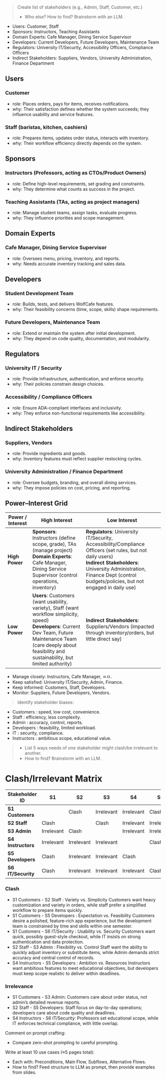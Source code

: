 > Create list of stakeholders (e.g., Admin, Staff, Customer, etc.)
> - Who else? How to find? Brainstorm with an LLM.

- Users: Customer, Staff
- Sponsors: Instructors, Teaching Assistants
- Domain Experts: Cafe Manager, Dining Service Supervisor
- Developers: Current Developers, Future Developers, Maintenance Team
- Regulators: University IT/Security, Accessibility Officers, Compliance Officers
- Indirect Stakeholders: Suppliers, Vendors, University Administration, Finance Department

## Users
### Customer
- role: Places orders, pays for items, receives notifications.
- why: Their satisfaction defines whether the system succeeds; they influence usability and service features.

### Staff (baristas, kitchen, cashiers)
- role: Prepares items, updates order status, interacts with inventory.
- why: Their workflow efficiency directly depends on the system.

## Sponsors
### Instructors (Professors, acting as CTOs/Product Owners)
- role: Define high-level requirements, set grading and constraints.
- why: They determine what counts as success in the project.

### Teaching Assistants (TAs, acting as project managers)
- role: Manage student teams, assign tasks, evaluate progress.
- why: They influence priorities and scope management.

## Domain Experts
### Cafe Manager, Dining Service Supervisor
- role: Oversees menu, pricing, inventory, and reports.
- why: Needs accurate inventory tracking and sales data.

## Developers
### Student Development Team
- role: Builds, tests, and delivers WolfCafe features.
- why: Their feasibility concerns (time, scope, skills) shape requirements.

### Future Developers, Maintenance Team
- role: Extend or maintain the system after initial development.
- why: They depend on code quality, documentation, and modularity.

## Regulators
### University IT / Security
- role: Provide infrastructure, authentication, and enforce security.
- why: Their policies constrain design choices.

### Accessibility / Compliance Officers
- role: Ensure ADA-compliant interfaces and inclusivity.
- why: They enforce non-functional requirements like accessibility.

## Indirect Stakeholders

### Suppliers, Vendors
- role: Provide ingredients and goods.
- why: Inventory features must reflect supplier restocking cycles.

### University Administration / Finance Department
- role: Oversee budgets, branding, and overall dining services.
- why: They impose policies on cost, pricing, and reporting.


## Power–Interest Grid
| Power / Interest | High Interest | Low Interest |
| - | - | - |
| **High Power**   | **Sponsors**: Instructors (define scope, grade), TAs (manage project) <br> **Domain Experts**: Cafe Manager, Dining Service Supervisor (control operations, inventory)                                                           | **Regulators**: University IT/Security, Accessibility/Compliance Officers (set rules, but not daily users) <br> **Indirect Stakeholders**: University Administration, Finance Dept (control budgets/policies, but not engaged in daily use) |
| **Low Power**    | **Users**: Customers (want usability, variety), Staff (want workflow simplicity, speed) <br> **Developers**: Current Dev Team, Future Maintenance Team (care deeply about feasibility and sustainability, but limited authority) | **Indirect Stakeholders**: Suppliers/Vendors (impacted through inventory/orders, but little direct say)                              |


- Manage closely: Instructors, Cafe Manager, ㅆㅁ.
- Keep satisfied: University IT/Security, Admin, Finance.
- Keep informed: Customers, Staff, Developers.
- Monitor: Suppliers, Future Developers, Vendors.



> Identify stakeholder biases:

- Customers : speed, low cost, convenience.
- Staff : efficiency, less complexity.
- Admin : accuracy, control, reports.
- Developers : feasibility, limited workload.
- IT : security, compliance.
- Instructors : ambitious scope, educational value.

> - List 5 ways needs of one stakeholder might clash/be irrelevant to another.
> - How to find? Brainstorm with an LLM.

# Clash/Irrelevant Matrix
| Stakeholder ID | S1 | S2 | S3 | S4 | S5 | S6 |
| - | - | - | - | - | - | - |
| **S1 Customers**   |              | Clash        | Irrelevant        | Irrelevant              | Clash             | Clash              |
| **S2 Staff**       | Clash            |          | Clash        | Irrelevant              | Irrelevant             | Irrelevant              |
| **S3 Admin**       | Irrelevant            | Clash        |          | Irrelevant              | Irrelevant             | Irrelevant              |
| **S4 Instructors** | Irrelevant            | Irrelevant        | Irrelevant        |                | Clash             | Irrelevant              |
| **S5 Developers**  | Clash            | Irrelevant        | Irrelevant        | Clash              |               | Clash              |
| **S6 IT/Security** | Clash            | Irrelevant        | Irrelevant        | Irrelevant              | Clash             |                |



### Clash
- S1 Customers - S2 Staff : Variety vs. Simplicity
    Customers want heavy customization and variety in orders, while staff prefer a simplified workflow to prepare items quickly.
- S1 Customers - S5 Developers : Expectation vs. Feasibility
    Customers desire a polished, feature-rich app experience, but the development team is constrained by time and skills within one semester.
- S1 Customers - S6 IT/Security : Usability vs. Security
    Customers want quick, possibly guest-style checkout, while IT insists on strong authentication and data protection.
- S2 Staff - S3 Admin : Flexibility vs. Control
    Staff want the ability to quickly adjust inventory or substitute items, while Admin demands strict accuracy and central control of records.
- S4 Instructors - S5 Developers : Ambition vs. Resources
    Instructors want ambitious features to meet educational objectives, but developers must keep scope realistic to deliver within deadlines.

### Irrelevance
- S1 Customers - S3 Admin: Customers care about order status, not admin’s detailed revenue reports.
- S2 Staff - S5 Developers: Staff focus on day-to-day operations; developers care about code quality and deadlines.
- S4 Instructors - S6 IT/Security: Professors set educational scope, while IT enforces technical compliance, with little overlap.



Comment on prompt crafting:
- Compare zero-shot prompting to careful prompting.

Write at least 10 use cases (≈5 pages total):
- Each with: Preconditions, Main Flow, Subflows, Alternative Flows.
- How to find? Feed structure to LLM as prompt, then provide examples from slides.
